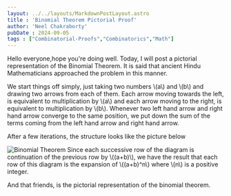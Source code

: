```yaml
---
layout: ../../layouts/MarkdownPostLayout.astro
title : 'Binomial Theorem Pictorial Proof'
author: 'Neel Chakraborty'
pubDate : 2024-09-05
tags : ["Combinatorial-Proofs","Combinatorics","Math"]
---
```

Hello everyone,hope you're doing well. Today, I will post a pictorial representation of the Binomial Theorem. It is said that ancient Hindu Mathematicians approached the problem in this manner. 

We start things off simply, just taking two numbers \\(a\\) and \\(b\\) and drawing two arrows from each of them. Each arrow moving towards the left, is equivalent to multiplication by \\(a\\) and each arrow moving to the right, is equivalent to multiplication by \\(b\\). Whenever two left hand arrow and right hand arrow converge to the same position, we put down the sum of the terms coming from the left hand arrow and right hand arrow.

After a few iterations, the structure looks like the picture below

![Binomial Theorem](https://i.imgur.com/wGaBtSE.jpeg "Binomial Theorem")
Since each successive row of the diagram is continuation of the previous row by \\((a+b)\\), we have the result that each row of this diagram is the expansion of \\((a+b)^n\\) where \\(n\\) is a positive integer.

And that friends, is the pictorial representation of the binomial theorem.  
